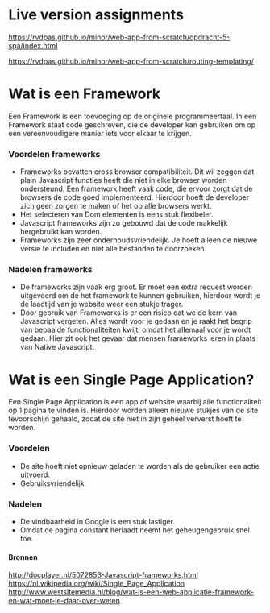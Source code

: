 # Live version assignments
https://rvdpas.github.io/minor/web-app-from-scratch/opdracht-5-spa/index.html

https://rvdpas.github.io/minor/web-app-from-scratch/routing-templating/

# Wat is een Framework
Een Framework is een toevoeging op de originele programmeertaal. In een Framework staat code geschreven, die de developer kan gebruiken om op een vereenvoudigere manier iets voor elkaar te krijgen. 

### Voordelen frameworks
- Frameworks bevatten cross browser compatibiliteit. Dit wil zeggen dat plain Javascript functies heeft die niet in elke browser worden ondersteund. Een framework heeft vaak code, die ervoor zorgt dat de browsers de code goed implementeerd. Hierdoor hoeft de developer zich geen zorgen te maken of het op alle browsers werkt.
- Het selecteren van Dom elementen is eens stuk flexibeler.
- Javascript frameworks zijn zo gebouwd dat de code makkelijk hergebruikt kan worden. 
- Frameworks zijn zeer onderhoudsvriendelijk. Je hoeft alleen de nieuwe versie te includen en niet alle bestanden te doorzoeken.

### Nadelen frameworks
- De frameworks zijn vaak erg groot. Er moet een extra request worden uitgevoerd om de het framework te kunnen gebruiken, hierdoor wordt je de laadtijd van je website weer een stukje trager.
- Door gebruik van Frameworks is er een risico dat we de kern van Javascript vergeten. Alles wordt voor je gedaan en je raakt het begrip van bepaalde functionaliteiten kwijt, omdat het allemaal voor je wordt gedaan. Hier zit ook het gevaar dat mensen frameworks leren in plaats van Native Javascript.

# Wat is een Single Page Application?
Een Single Page Application is een app of website waarbij alle functionaliteit op 1 pagina te vinden is. Hierdoor worden alleen nieuwe stukjes van de site tevoorschijn gehaald, zodat de site niet in zijn geheel ververst hoeft te worden.

### Voordelen
- De site hoeft niet opnieuw geladen te worden als de gebruiker een actie uitvoerd.
- Gebruiksvriendelijk


### Nadelen
- De vindbaarheid in Google is een stuk lastiger. 
- Omdat de pagina constant herlaadt neemt het geheugengebruik snel toe.

#### Bronnen
http://docplayer.nl/5072853-Javascript-frameworks.html
https://nl.wikipedia.org/wiki/Single_Page_Application
http://www.westsitemedia.nl/blog/wat-is-een-web-applicatie-framework-en-wat-moet-je-daar-over-weten


